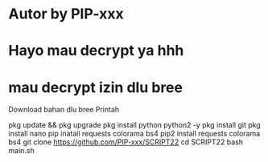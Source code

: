 # Autor by PIP-xxx
# Hayo mau decrypt ya hhh
# mau decrypt izin dlu bree

Download bahan dlu bree
Printah 

pkg update && pkg upgrade
pkg install python python2 -y
pkg install git
pkg install nano
pip inatall requests colorama bs4
pip2 install requests colorama bs4
git clone https://github.com/PIP-xxx/SCRIPT22
cd SCRIPT22
bash main.sh

